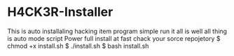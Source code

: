 # H4CK3R-Installer
This is auto installaling hacking item program simple run it all is well all thing is auto mode script
Power full install at fast chack your sorce repojetory
$ chmod +x install.sh
$ ./install.sh
$ bash install.sh
